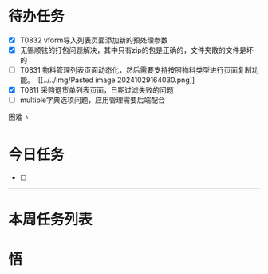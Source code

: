 # 待办任务
- [x] T0832 vform导入列表页面添加新的预处理参数
- [x] 无锡顺铉的打包问题解决，其中只有zip的包是正确的，文件夹散的文件是坏的
- [ ] T0831 物料管理列表页面动态化，然后需要支持按照物料类型进行页面复制功能。
![[../../img/Pasted image 20241029164030.png]]
- [x] T0811 采购退货单列表页面，日期过滤失败的问题
- [ ] multiple字典选项问题，应用管理需要后端配合

困难
⭐

# 今日任务
- [ ] 




------
# 本周任务列表



# 悟